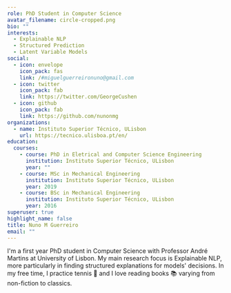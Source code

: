 ```yaml
---
role: PhD Student in Computer Science
avatar_filename: circle-cropped.png
bio: ""
interests:
  - Explainable NLP
  - Structured Prediction
  - Latent Variable Models
social:
  - icon: envelope
    icon_pack: fas
    link: /#miguelguerreironuno@gmail.com
  - icon: twitter
    icon_pack: fab
    link: https://twitter.com/GeorgeCushen
  - icon: github
    icon_pack: fab
    link: https://github.com/nunonmg
organizations:
  - name: Instituto Superior Técnico, ULisbon
    url: https://tecnico.ulisboa.pt/en/
education:
  courses:
    - course: PhD in Eletrical and Computer Science Engineering
      institution: Instituto Superior Técnico, ULisbon
      year: ""
    - course: MSc in Mechanical Engineering
      institution: Instituto Superior Técnico, ULisbon
      year: 2019
    - course: BSc in Mechanical Engineering
      institution: Instituto Superior Técnico, ULisbon
      year: 2016
superuser: true
highlight_name: false
title: Nuno M Guerreiro
email: ""
---
```

I'm a first year PhD student in Computer Science with Professor André Martins at University of Lisbon. My main research focus is Explainable NLP, more particularly in finding structured explanations for models' decisions. In my free time, I practice tennis 🎾 and I love reading books 📚 varying from non-fiction to classics.